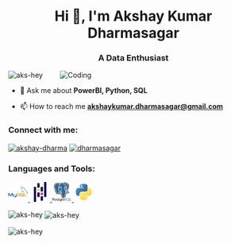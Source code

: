<h1 align="center">Hi 👋, I'm Akshay Kumar Dharmasagar</h1>
<h3 align="center">A Data Enthusiast</h3>
<img align="right" alt="Coding" width="400" src="https://cdn.dribbble.com/users/304485/screenshots/3301972/animation_dribbble.gif">

<p align="left"> <img src="https://komarev.com/ghpvc/?username=aks-hey&label=Profile%20views&color=0e75b6&style=flat" alt="aks-hey" /> </p>

- 💬 Ask me about **PowerBI, Python, SQL**

- 📫 How to reach me **akshaykumar.dharmasagar@gmail.com**

<h3 align="left">Connect with me:</h3>
<p align="left">
<a href="https://linkedin.com/in/akshay-dharma" target="blank"><img align="center" src="https://raw.githubusercontent.com/rahuldkjain/github-profile-readme-generator/master/src/images/icons/Social/linked-in-alt.svg" alt="akshay-dharma" height="30" width="40" /></a>
<a href="https://www.hackerrank.com/dharmasagar" target="blank"><img align="center" src="https://raw.githubusercontent.com/rahuldkjain/github-profile-readme-generator/master/src/images/icons/Social/hackerrank.svg" alt="dharmasagar" height="30" width="40" /></a>
</p>

<h3 align="left">Languages and Tools:</h3>
<p align="left"> <a href="https://www.mysql.com/" target="_blank" rel="noreferrer"> <img src="https://raw.githubusercontent.com/devicons/devicon/master/icons/mysql/mysql-original-wordmark.svg" alt="mysql" width="40" height="40"/> </a> <a href="https://pandas.pydata.org/" target="_blank" rel="noreferrer"> <img src="https://raw.githubusercontent.com/devicons/devicon/2ae2a900d2f041da66e950e4d48052658d850630/icons/pandas/pandas-original.svg" alt="pandas" width="40" height="40"/> </a> <a href="https://www.postgresql.org" target="_blank" rel="noreferrer"> <img src="https://raw.githubusercontent.com/devicons/devicon/master/icons/postgresql/postgresql-original-wordmark.svg" alt="postgresql" width="40" height="40"/> </a> <a href="https://www.python.org" target="_blank" rel="noreferrer"> <img src="https://raw.githubusercontent.com/devicons/devicon/master/icons/python/python-original.svg" alt="python" width="40" height="40"/> </a> </p>

<p><img align="left" src="https://github-readme-stats.vercel.app/api/top-langs?username=aks-hey&show_icons=true&locale=en&layout=compact" alt="aks-hey" /></p>

<p>&nbsp;<img align="center" src="https://github-readme-stats.vercel.app/api?username=aks-hey&show_icons=true&locale=en" alt="aks-hey" /></p>

<p><img align="center" src="https://github-readme-streak-stats.herokuapp.com/?user=aks-hey&" alt="aks-hey" /></p>
